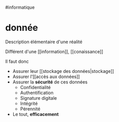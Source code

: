 #informatique 
# donnée

Description élémentaire d'une réalité

Différent d'une [[information]], [[conaissance]]


Il faut donc
 - Assurer leur [[stockage des données|stockage]]
 - Assurer l'[[accès aux données]]
 - Assurer la **sécurité** de ces données
     - Confidentialité
     - Authentification
     - Signature digitale
     - Intégrité 
     - Pérennité
 - Le tout, **efficacement**